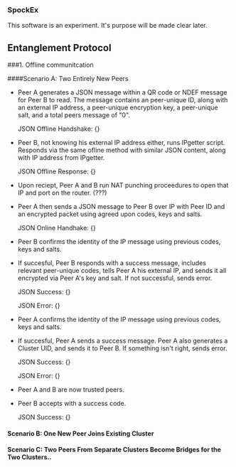 ### SpockEx

This software is an experiment. It's purpose will be made clear later.

## Entanglement Protocol

###1. Offline communitcation

####Scenario A: Two Entirely New Peers

* Peer A generates a JSON message within a QR code or NDEF message for Peer B to read. The message contains an peer-unique ID, along with an external IP address, a peer-unique encryption key, a peer-unique salt, and a total peers message of "0".

   JSON Offline Handshake: {}

* Peer B, not knowing his external IP address either, runs IPgetter script. Responds via the same ofline method with similar JSON content, along with IP address from IPgetter.

   JSON Offline Response: {}

* Upon reciept, Peer A and B run NAT punching proceedures to open that IP and port on the router. (???)
* Peer A then sends a JSON message to Peer B over IP with Peer ID and an encrypted packet using agreed upon codes, keys and salts.

   JSON Online Handhake: {}

* Peer B confirms the identity of the IP message using previous codes, keys and salts.
* If succesful, Peer B responds with a success message, includes relevant peer-unique codes, tells Peer A his external IP, and sends it all encrypted via Peer A's key and salt. If not successful, sends error.

   JSON Success: {}

   JSON Error: {}

* Peer A confirms the identity of the IP message using previous codes, keys and salts.
* If succesful, Peer A sends a success message. Peer A also generates a Cluster UID, and sends it to Peer B. If something isn't right, sends error.

   JSON Success: {}

   JSON Error: {}

* Peer A and B are now trusted peers. 
* Peer B accepts with a success code.

   JSON Success: {}

#### Scenario B: One New Peer Joins Existing Cluster

#### Scenario C: Two Peers From Separate Clusters Become Bridges for the Two Clusters..

